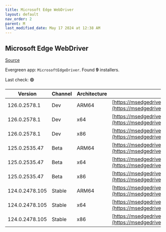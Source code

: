 ```yaml
---
title: Microsoft Edge WebDriver
layout: default
nav_order: 2
parent: M
last_modified_date: May 17 2024 at 12:38 AM
---
```


## Microsoft Edge WebDriver

[Source](https://www.microsoft.com/edge)

Evergreen app: `MicrosoftEdgeDriver`. Found **9** installers.

Last check: 🟢

| Version        | Channel | Architecture | URI                                                                                                                                              |
| -------------- | ------- | ------------ | ------------------------------------------------------------------------------------------------------------------------------------------------ |
| 126.0.2578.1   | Dev     | ARM64        | [https://msedgedriver.azureedge.net/126.0.2578.1/edgedriver_arm64.zip](https://msedgedriver.azureedge.net/126.0.2578.1/edgedriver_arm64.zip)     |
| 126.0.2578.1   | Dev     | x64          | [https://msedgedriver.azureedge.net/126.0.2578.1/edgedriver_win64.zip](https://msedgedriver.azureedge.net/126.0.2578.1/edgedriver_win64.zip)     |
| 126.0.2578.1   | Dev     | x86          | [https://msedgedriver.azureedge.net/126.0.2578.1/edgedriver_win32.zip](https://msedgedriver.azureedge.net/126.0.2578.1/edgedriver_win32.zip)     |
| 125.0.2535.47  | Beta    | ARM64        | [https://msedgedriver.azureedge.net/125.0.2535.47/edgedriver_arm64.zip](https://msedgedriver.azureedge.net/125.0.2535.47/edgedriver_arm64.zip)   |
| 125.0.2535.47  | Beta    | x64          | [https://msedgedriver.azureedge.net/125.0.2535.47/edgedriver_win64.zip](https://msedgedriver.azureedge.net/125.0.2535.47/edgedriver_win64.zip)   |
| 125.0.2535.47  | Beta    | x86          | [https://msedgedriver.azureedge.net/125.0.2535.47/edgedriver_win32.zip](https://msedgedriver.azureedge.net/125.0.2535.47/edgedriver_win32.zip)   |
| 124.0.2478.105 | Stable  | ARM64        | [https://msedgedriver.azureedge.net/124.0.2478.105/edgedriver_arm64.zip](https://msedgedriver.azureedge.net/124.0.2478.105/edgedriver_arm64.zip) |
| 124.0.2478.105 | Stable  | x64          | [https://msedgedriver.azureedge.net/124.0.2478.105/edgedriver_win64.zip](https://msedgedriver.azureedge.net/124.0.2478.105/edgedriver_win64.zip) |
| 124.0.2478.105 | Stable  | x86          | [https://msedgedriver.azureedge.net/124.0.2478.105/edgedriver_win32.zip](https://msedgedriver.azureedge.net/124.0.2478.105/edgedriver_win32.zip) |
